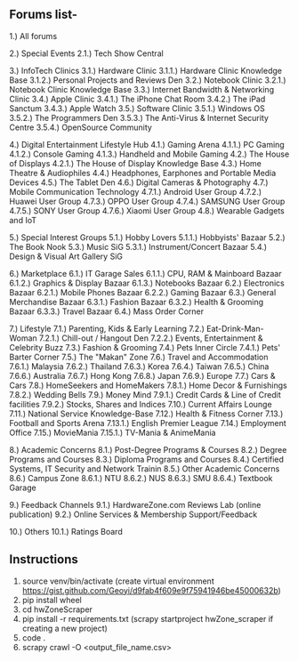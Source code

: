 ## Forums list-

 1.)	All forums
 
 2.)	Special Events
 2.1.)	     Tech Show Central
 
 3.)	InfoTech Clinics
 3.1.)	     Hardware Clinic
 3.1.1.)	         Hardware Clinic Knowledge Base
 3.1.2.)	         Personal Projects and Reviews Den
 3.2.)	     Notebook Clinic
 3.2.1.)	         Notebook Clinic Knowledge Base
 3.3.)	     Internet Bandwidth & Networking Clinic
 3.4.)	     Apple Clinic
 3.4.1.)	         The iPhone Chat Room
 3.4.2.)	         The iPad Sanctum
 3.4.3.)	         Apple Watch
 3.5.)	     Software Clinic
 3.5.1.)	         Windows OS
 3.5.2.)	         The Programmers Den
 3.5.3.)	         The Anti-Virus & Internet Security Centre
 3.5.4.)	         OpenSource Community
 
 4.)	Digital Entertainment Lifestyle Hub
 4.1.)	     Gaming Arena
 4.1.1.)	         PC Gaming
 4.1.2.)	         Console Gaming
 4.1.3.)	         Handheld and Mobile Gaming
 4.2.)	     The House of Displays
 4.2.1.)	         The House of Display Knowledge Base
 4.3.)	     Home Theatre & Audiophiles
 4.4.)	     Headphones, Earphones and Portable Media Devices
 4.5.)	     The Tablet Den
 4.6.)	     Digital Cameras & Photography
 4.7.)	     Mobile Communication Technology
 4.7.1.)	         Android User Group
 4.7.2.)	         Huawei User Group
 4.7.3.)	         OPPO User Group
 4.7.4.)	         SAMSUNG User Group
 4.7.5.)	         SONY User Group
 4.7.6.)	         Xiaomi User Group
 4.8.)	     Wearable Gadgets and IoT
 
 5.)	Special Interest Groups
 5.1.)	     Hobby Lovers
 5.1.1.)	         Hobbyists' Bazaar
 5.2.)	     The Book Nook
 5.3.)	     Music SiG
 5.3.1.)	         Instrument/Concert Bazaar
 5.4.)	     Design & Visual Art Gallery SiG
 
 6.)	Marketplace
 6.1.)	     IT Garage Sales
 6.1.1.)	         CPU, RAM & Mainboard Bazaar
 6.1.2.)	         Graphics & Display Bazaar
 6.1.3.)	         Notebooks Bazaar
 6.2.)	     Electronics Bazaar
 6.2.1.)	         Mobile Phones Bazaar
 6.2.2.)	         Gaming Bazaar
 6.3.)	     General Merchandise Bazaar
 6.3.1.)	         Fashion Bazaar
 6.3.2.)	         Health & Grooming Bazaar
 6.3.3.)	         Travel Bazaar
 6.4.)	     Mass Order Corner
 
 7.)	Lifestyle
 7.1.)	     Parenting, Kids & Early Learning
 7.2.)	     Eat-Drink-Man-Woman
 7.2.1.)	         Chill-out / Hangout Den
 7.2.2.)	         Events, Entertainment & Celebrity Buzz
 7.3.)	     Fashion & Grooming
 7.4.)	     Pets Inner Circle
 7.4.1.)	         Pets' Barter Corner
 7.5.)	     The "Makan" Zone
 7.6.)	     Travel and Accommodation
 7.6.1.)	         Malaysia
 7.6.2.)	         Thailand
 7.6.3.)	         Korea
 7.6.4.)	         Taiwan
 7.6.5.)	         China
 7.6.6.)	         Australia
 7.6.7.)	         Hong Kong
 7.6.8.)	         Japan
 7.6.9.)	         Europe
 7.7.)	     Cars & Cars
 7.8.)	     HomeSeekers and HomeMakers
 7.8.1.)	         Home Decor & Furnishings
 7.8.2.)	         Wedding Bells
 7.9.)	     Money Mind
 7.9.1.)	         Credit Cards & Line of Credit facilities
 7.9.2.)	         Stocks, Shares and Indices
 7.10.)	     Current Affairs Lounge
 7.11.)	     National Service Knowledge-Base
 7.12.)	     Health & Fitness Corner
 7.13.)	     Football and Sports Arena
 7.13.1.)	         English Premier League
 7.14.)	     Employment Office
 7.15.)	     MovieMania
 7.15.1.)	         TV-Mania & AnimeMania

 8.)	Academic Concerns
 8.1.)	     Post-Degree Programs & Courses
 8.2.)	     Degree Programs and Courses
 8.3.)	     Diploma Programs and Courses
 8.4.)	     Certified Systems, IT Security and Network Trainin
 8.5.)	     Other Academic Concerns
 8.6.)	     Campus Zone
 8.6.1.)	         NTU
 8.6.2.)	         NUS
 8.6.3.)	         SMU
 8.6.4.)	         Textbook Garage

 9.)	Feedback Channels
 9.1.)	     HardwareZone.com Reviews Lab (online publication)
 9.2.)	     Online Services & Membership Support/Feedback

 10.)	Others
 10.1.)	     Ratings Board


## Instructions
1. source venv/bin/activate (create virtual environment https://gist.github.com/Geoyi/d9fab4f609e9f75941946be45000632b)
2. pip install wheel
3. cd hwZoneScraper
4. pip install -r requirements.txt  (scrapy startproject hwZone_scraper if creating a new project)
5. code .
6. scrapy crawl <spider name> -O <output_file_name.csv>
